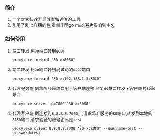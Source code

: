 ### 简介
1. 一个cmd快速开启转发和透传的工具
2. 引用了乱七八糟的包,重新申明go mod,避免影响到主包

### 如何使用

1. 端口转发,例`80`端口转到`8080`
    ```shell
    proxy.exe forward "80->:8080"
    ```

2. 端口转发,例`80`端口转到局域网的`8080`端口
    ```shell
    proxy.exe forward "80->:192.168.1.3:8080"
    ```

3. 代理服务端,例监听`7000`端口用于客户端连接,监听`80`端口转发至客户端的`8080`端口
    ``` shell
    proxy.exe server -p=7000 "80->:8080"
    ```

4. 代理客户端,例连接到`8.8.8.8:7000`上,请求监听服务的`80`端口,转发到本地的`8080`端口,请求验证的账号密码是`test`
    ```shell
    proxy.exe client 8.8.8.8:7000 "80->:8080" --username=test --password=test
    ```
